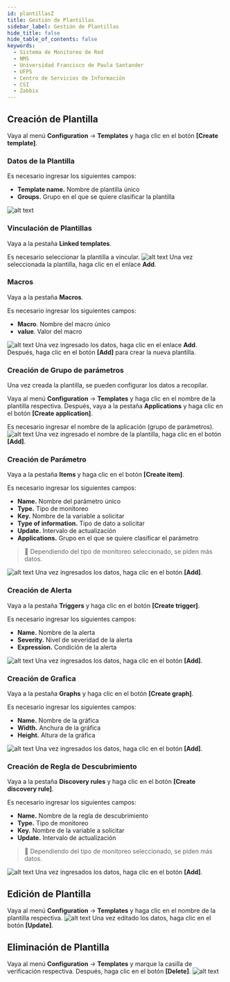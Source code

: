 ```yaml
---
id: plantillasZ
title: Gestión de Plantillas
sidebar_label: Gestión de Plantillas
hide_title: false
hide_table_of_contents: false
keywords:
  - Sistema de Monitoreo de Red
  - NMS
  - Universidad Francisco de Paula Santander
  - UFPS
  - Centro de Servicios de Información
  - CSI
  - Zabbix
---
```

## Creación de Plantilla
Vaya al menú **Configuration** → **Templates** y haga clic en el botón **[Create template]**.

### Datos de la Plantilla
Es necesario ingresar los siguientes campos:
- **Template name.** Nombre de plantilla único
- **Groups.** Grupo en el que se quiere clasificar la plantilla

![alt text](../img/zabbix12.png)

### Vinculación de Plantillas
Vaya a la pestaña **Linked templates**.

Es necesario seleccionar la plantilla a vincular.
![alt text](../img/zabbix12.1.png)
Una vez seleccionada la plantilla, haga clic en el enlace **Add**.

### Macros
Vaya a la pestaña **Macros**.

Es necesario ingresar los siguientes campos:
- **Macro**. Nombre del macro único
- **value**. Valor del macro

![alt text](../img/zabbix12.2.png)
Una vez ingresado los datos, haga clic en el enlace **Add**. Después, haga clic en el botón **[Add]** para crear la nueva plantilla.

### Creación de Grupo de parámetros
Una vez creada la plantilla, se pueden configurar los datos a recopilar.

Vaya al menú **Configuration** → **Templates** y haga clic en el nombre de la plantilla respectiva. Después, vaya a la pestaña **Applications** y haga clic en el botón **[Create application]**.

Es necesario ingresar el nombre de la aplicación (grupo de parámetros).
![alt text](../img/zabbix12.3.png)
Una vez ingresado el nombre de la plantilla, haga clic en el botón **[Add]**.

### Creación de Parámetro
Vaya a la pestaña **Items** y haga clic en el botón **[Create item]**.

Es necesario ingresar los siguientes campos:
- **Name.** Nombre del parámetro único
- **Type.** Tipo de monitoreo
- **Key.** Nombre de la variable a solicitar
- **Type of information.** Tipo de dato a solicitar
- **Update.** Intervalo de actualización
- **Applications.** Grupo en el que se quiere clasificar el parámetro

> :pushpin: Dependiendo del tipo de monitoreo seleccionado, se piden más datos.

![alt text](../img/zabbix12.4.png)
Una vez ingresados los datos, haga clic en el botón **[Add]**.

### Creación de Alerta
Vaya a la pestaña **Triggers** y haga clic en el botón **[Create trigger]**.

Es necesario ingresar los siguientes campos:
- **Name.** Nombre de la alerta
- **Severity.** Nivel de severidad de la alerta
- **Expression.** Condición de la alerta

![alt text](../img/zabbix12.5.png)
Una vez ingresados los datos, haga clic en el botón **[Add]**.

### Creación de Grafica
Vaya a la pestaña **Graphs** y haga clic en el botón **[Create graph]**.

Es necesario ingresar los siguientes campos:
- **Name.** Nombre de la gráfica
- **Width.** Anchura de la gráfica
- **Height.** Altura de la gráfica

![alt text](../img/zabbix12.6.png)
Una vez ingresados los datos, haga clic en el botón **[Add]**.

### Creación de Regla de Descubrimiento
Vaya a la pestaña **Discovery rules** y haga clic en el botón **[Create discovery rule]**.

Es necesario ingresar los siguientes campos:
- **Name.** Nombre de la regla de descubrimiento
- **Type.** Tipo de monitoreo
- **Key.** Nombre de la variable a solicitar
- **Update.** Intervalo de actualización

> :pushpin: Dependiendo del tipo de monitoreo seleccionado, se piden más datos.

![alt text](../img/zabbix12.7.png)
Una vez ingresados los datos, haga clic en el botón **[Add]**.

## Edición de Plantilla
Vaya al menú **Configuration** → **Templates** y haga clic en el nombre de la plantilla respectiva.
![alt text](../img/zabbix12.8.png)
Una vez editado los datos, haga clic en el botón **[Update]**.

## Eliminación de Plantilla
Vaya al menú **Configuration** → **Templates** y  marque la casilla de verificación respectiva. Después, haga clic en el botón **[Delete]**.
![alt text](../img/zabbix12.9.png)
